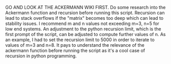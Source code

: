 GO AND LOOK AT THE ACKERMANN WIKI FIRST.
Do some research into the Ackermann function and recursion before running this script. Recursion can lead to stack overflows if the "matrix" becomes too deep which can lead to stability issues.
I recommend m and n values not exceeding m=3, n=5 for low end systems. An adjustment to the python recursion limit, which is the first prompt of the script, can be adjusted to compute further values of n. As an example, I had to set the recursion limit to 5000 in order to iterate to values of m=3 and n=8. 
It pays to understand the relevance of the ackermann function before running the script as it's a cool case of recursion in python programming.

